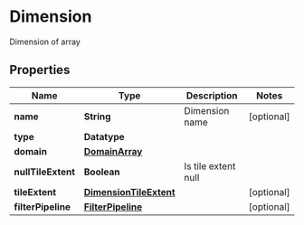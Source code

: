 

# Dimension

Dimension of array

## Properties

Name | Type | Description | Notes
------------ | ------------- | ------------- | -------------
**name** | **String** | Dimension name |  [optional]
**type** | **Datatype** |  | 
**domain** | [**DomainArray**](DomainArray.md) |  | 
**nullTileExtent** | **Boolean** | Is tile extent null | 
**tileExtent** | [**DimensionTileExtent**](DimensionTileExtent.md) |  |  [optional]
**filterPipeline** | [**FilterPipeline**](FilterPipeline.md) |  |  [optional]



